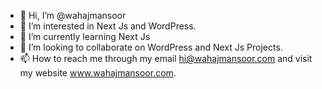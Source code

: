 - 👋 Hi, I’m @wahajmansoor
- 👀 I’m interested in Next Js and WordPress.
- 🌱 I’m currently learning Next Js
- 💞️ I’m looking to collaborate on WordPress and Next Js Projects.
- 📫 How to reach me through my email hi@wahajmansoor.com and visit my website www.wahajmansoor.com.
